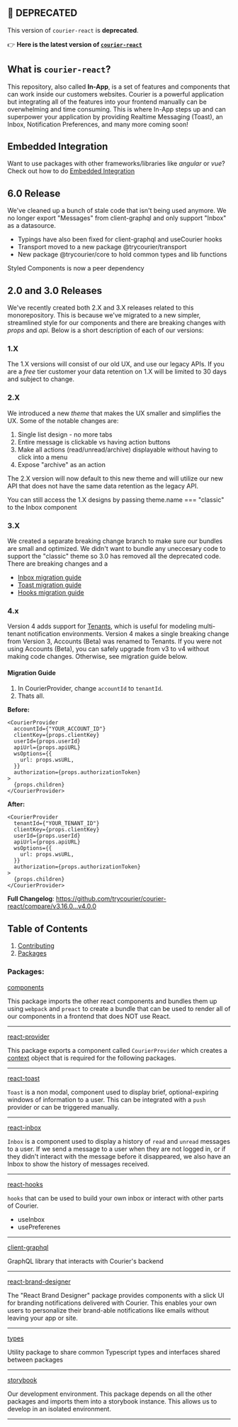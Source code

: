 ## 🚨 DEPRECATED

This version of `courier-react` is **deprecated**.

👉 **Here is the latest version of [`courier-react`](https://www.courier.com/docs/sdk-libraries/courier-react-web)**

## What is `courier-react`?

This repository, also called **In-App**, is a set of features and components that can work inside our customers websites. Courier is a powerful application but integrating all of the features into your frontend manually can be overwhelming and time consuming. This is where In-App steps up and can superpower your application by providing Realtime Messaging (Toast), an Inbox, Notification Preferences, and many more coming soon!

## Embedded Integration

Want to use packages with other frameworks/libraries like _angular_ or _vue_? Check out how to do [Embedded Integration](https://www.courier.com/docs/guides/providers/in-app/courier-push/#embedded-integration)

## 6.0 Release

We've cleaned up a bunch of stale code that isn't being used anymore. We no longer export "Messages" from client-graphql and only support "Inbox" as a datasource.

- Typings have also been fixed for client-graphql and useCourier hooks
- Transport moved to a new package @trycourier/transport
- New package @trycourier/core to hold common types and lib functions

Styled Components is now a peer dependency

## 2.0 and 3.0 Releases

We've recently created both 2.X and 3.X releases related to this monorepository. This is because we've migrated to a new simpler, streamlined style for our components and there are breaking changes with _props_ and _api_. Below is a short description of each of our versions:

### 1.X

The 1.X versions will consist of our old UX, and use our legacy APIs. If you are a _free_ tier customer your data retention on 1.X will be limited to 30 days and subject to change.

### 2.X

We introduced a new _theme_ that makes the UX smaller and simplifies the UX. Some of the notable changes are:

1. Single list design - no more tabs
2. Entire message is clickable vs having action buttons
3. Make all actions (read/unread/archive) displayable without having to click into a menu
4. Expose "archive" as an action

The 2.X version will now default to this new theme and will utilize our new API that does not have the same data retention as the legacy API.

You can still access the 1.X designs by passing theme.name === "classic" to the Inbox component

### 3.X

We created a separate breaking change branch to make sure our bundles are small and optimized. We didn't want to bundle any uneccesary code to support the "classic" theme so 3.0 has removed all the deprecated code. There are breaking changes and a

- [Inbox migration guide](https://github.com/trycourier/courier-react/tree/main/packages/react-inbox/README.md)
- [Toast migration guide](https://github.com/trycourier/courier-react/tree/main/packages/react-toast/docs/1.overview.md)
- [Hooks migration guide](https://github.com/trycourier/courier-react/tree/main/packages/react-hooks/README.md)

### 4.x

Version 4 adds support for [Tenants](https://www.courier.com/docs/reference/tenants/), which is useful for modeling multi-tenant notification environments. Version 4 makes a single breaking change from Version 3, Accounts (Beta) was renamed to Tenants. If you were not using Accounts (Beta), you can safely upgrade from v3 to v4 without making code changes. Otherwise, see migration guide below.

#### Migration Guide

1. In CourierProvider, change `accountId` to `tenantId`.
2. Thats all.

**Before:**

```tsx
<CourierProvider
  accountId={"YOUR_ACCOUNT_ID"}
  clientKey={props.clientKey}
  userId={props.userId}
  apiUrl={props.apiURL}
  wsOptions={{
    url: props.wsURL,
  }}
  authorization={props.authorizationToken}
>
  {props.children}
</CourierProvider>
```

**After:**

```tsx
<CourierProvider
  tenantId={"YOUR_TENANT_ID"}
  clientKey={props.clientKey}
  userId={props.userId}
  apiUrl={props.apiURL}
  wsOptions={{
    url: props.wsURL,
  }}
  authorization={props.authorizationToken}
>
  {props.children}
</CourierProvider>
```

**Full Changelog**: https://github.com/trycourier/courier-react/compare/v3.16.0...v4.0.0

## Table of Contents

1. [Contributing](https://github.com/trycourier/courier-react/tree/main/CONTRIBUTING.md)
1. [Packages](#packages)

### Packages:

[components](https://github.com/trycourier/courier-react/tree/main/packages/components)

This package imports the other react components and bundles them up using `webpack` and `preact` to create a bundle that can be used to render all of our components in a frontend that does NOT use React.

---

[react-provider](https://github.com/trycourier/courier-react/tree/main/packages/react-provider)

This package exports a component called `CourierProvider` which creates a [context](https://reactjs.org/docs/context.html) object that is required for the following packages.

---

[react-toast](https://github.com/trycourier/courier-react/tree/main/packages/react-toast)

`Toast` is a non modal, component used to display brief, optional-expiring windows of information to a user. This can be integrated with a `push` provider or can be triggered manually.

---

[react-inbox](https://github.com/trycourier/courier-react/tree/main/packages/react-inbox)

`Inbox` is a component used to display a history of `read` and `unread` messages to a user. If we send a message to a user when they are not logged in, or if they didn't interact with the message before it disappeared, we also have an Inbox to show the history of messages received.

---

[react-hooks](https://github.com/trycourier/courier-react/tree/main/packages/react-hooks)

`hooks` that can be used to build your own inbox or interact with other parts of Courier.

- useInbox
- usePreferenes

---

[client-graphql](https://github.com/trycourier/courier-react/tree/main/packages/client-graphql)

GraphQL library that interacts with Courier's backend

---

[react-brand-designer](https://github.com/trycourier/courier-react/tree/main/packages/react-brand-designer)

The "React Brand Designer" package provides components with a slick UI for branding notifications
delivered with Courier. This enables your own users to personalize their brand-able notifications
like emails without leaving your app or site.

---

[types](https://github.com/trycourier/courier-react/tree/main/packages/types)

Utility package to share common Typescript types and interfaces shared between packages

---

[storybook](https://github.com/trycourier/courier-react/tree/main/packages/storybook)

Our development environment. This package depends on all the other packages and imports them into a storybook instance. This allows us to develop in an isolated environment.

---

